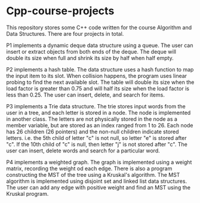 # Cpp-course-projects

This repository stores some C++ code written for the course Algorithm and Data Structures. There are four projects in total. 

P1 implements a dynamic deque data structure using a queue. The user can insert or extract objects from both ends of the deque. The deque will double its size when full and shrink its size by half when half empty. 

P2 implements a hash table. The data structure uses a hash function to map the input item to its slot. When collision happens, the program uses linear probing to find the next available slot. The table will double its size when the load factor is greater than 0.75 and will half its size when the load factor is less than 0.25. The user can insert, delete, and search for items.

P3 implements a Trie data structure. The trie stores input words from the user in a tree, and each letter is stored in a node. The node is implemented in another class. The letters are not physically stored in the node as a member variable, but are stored as an index ranged from 1 to 26. Each node has 26 children (26 pointers) and the non-null children indicate stored letters. i.e. the 5th child of letter "c" is not null, so letter "e" is stored after "c". If the 10th child of "c" is null, then letter "j" is not stored after "c". The user can insert, delete words and search for a particular word.

P4 implements a weighted graph. The graph is implemented using a weight matrix, recording the weight od each edge. There is also a program constructing the MST of the tree using a Kruskal's algorithm. The MST algorithm is implemented using disjoint set and linked list data structures. The user can add any edge with positive weight and find an MST using the Kruskal program.
